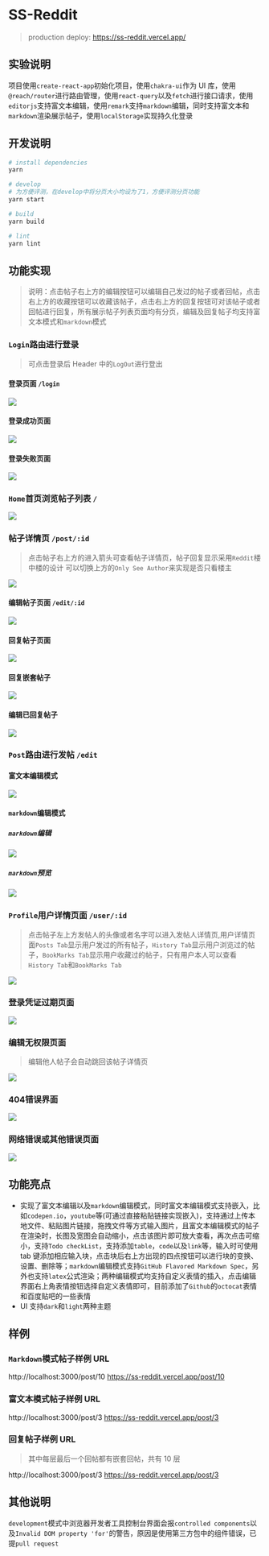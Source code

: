 # SS-Reddit

> production deploy: https://ss-reddit.vercel.app/

## 实验说明

项目使用`create-react-app`初始化项目，使用`chakra-ui`作为 UI 库，使用`@reach/router`进行路由管理，使用`react-query`以及`fetch`进行接口请求，使用`editorjs`支持富文本编辑，使用`remark`支持`markdown`编辑，同时支持富文本和`markdown`渲染展示帖子，使用`localStorage`实现持久化登录

## 开发说明

```bash
# install dependencies
yarn

# develop
# 为方便评测，在develop中将分页大小均设为了1，方便评测分页功能
yarn start

# build
yarn build

# lint
yarn lint
```

## 功能实现

> 说明：点击帖子右上方的编辑按钮可以编辑自己发过的帖子或者回帖，点击右上方的收藏按钮可以收藏该帖子，点击右上方的回复按钮可对该帖子或者回帖进行回复，所有展示帖子列表页面均有分页，编辑及回复帖子均支持富文本模式和`markdown`模式

### `Login`路由进行登录

> 可点击登录后 Header 中的`LogOut`进行登出

#### 登录页面 `/login`

![](./screenshots/login.png)

#### 登录成功页面

![](./screenshots/login-success.jpg)

#### 登录失败页面

![](./screenshots/login-failure.jpg)

### `Home`首页浏览帖子列表 `/`

![](./screenshots/home.png)

### 帖子详情页 `/post/:id`

> 点击帖子右上方的进入箭头可查看帖子详情页，帖子回复显示采用`Reddit`楼中楼的设计
> 可以切换上方的`Only See Author`来实现是否只看楼主

![](./screenshots/post-detail.png)

#### 编辑帖子页面 `/edit/:id`

![](./screenshots/edit-post.jpg)

#### 回复帖子页面

![](./screenshots/reply-post.jpg)

#### 回复嵌套帖子

![](./screenshots/reply-nested.jpg)

#### 编辑已回复帖子

![](./screenshots/edit-reply.jpg)

### `Post`路由进行发帖 `/edit`

#### 富文本编辑模式

![](./screenshots/edit-rich-text.png)

#### `markdown`编辑模式

##### `markdown`编辑

![](./screenshots/edit-markdown.png)

##### `markdown`预览

![](./screenshots/edit-markdown-preview.png)

### `Profile`用户详情页面 `/user/:id`

> 点击帖子左上方发帖人的头像或者名字可以进入发帖人详情页,用户详情页面`Posts Tab`显示用户发过的所有帖子，`History Tab`显示用户浏览过的帖子，`BookMarks Tab`显示用户收藏过的帖子，只有用户本人可以查看`History Tab`和`BookMarks Tab`

![](./screenshots/profile.jpg)

### 登录凭证过期页面

![](./screenshots/expired-login.jpg)

### 编辑无权限页面

> 编辑他人帖子会自动跳回该帖子详情页

![](./screenshots/permission-error.jpg)

### 404错误界面
![](./screenshots/404.jpg)

### 网络错误或其他错误页面

![](./screenshots/network-error.jpg)

## 功能亮点

- 实现了富文本编辑以及`markdown`编辑模式，同时富文本编辑模式支持嵌入，比如`codepen.io`，`youtube`等(可通过直接粘贴链接实现嵌入)，支持通过上传本地文件、粘贴图片链接，拖拽文件等方式输入图片，且富文本编辑模式的帖子在渲染时，长图及宽图会自动缩小，点击该图片即可放大查看，再次点击可缩小，支持`Todo checkList`，支持添加`table`，`code`以及`link`等，输入时可使用 tab 键添加相应输入块，点击块后右上方出现的四点按钮可以进行块的变换、设置、删除等；`markdown`编辑模式支持`GitHub Flavored Markdown Spec`，另外也支持`latex`公式渲染；两种编辑模式均支持自定义表情的插入，点击编辑界面右上角表情按钮选择自定义表情即可，目前添加了`Github`的`octocat`表情和百度贴吧的一些表情
- UI 支持`dark`和`light`两种主题

## 样例

### `Markdown`模式帖子样例 URL

http://localhost:3000/post/10
https://ss-reddit.vercel.app/post/10

### 富文本模式帖子样例 URL

http://localhost:3000/post/3
https://ss-reddit.vercel.app/post/3

### 回复帖子样例 URL

> 其中每层最后一个回帖都有嵌套回帖，共有 10 层

http://localhost:3000/post/3
https://ss-reddit.vercel.app/post/3


## 其他说明
`development`模式中浏览器开发者工具控制台界面会报`controlled components`以及`Invalid DOM property 'for'`的警告，原因是使用第三方包中的组件错误，已提`pull request`
